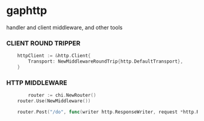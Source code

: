 # gaphttp

handler and client middleware, and other tools

### CLIENT ROUND TRIPPER

```go
    httpClient := &http.Client{
        Transport: NewMiddlewareRoundTrip{http.DefaultTransport},
    }
```

### HTTP MIDDLEWARE

```go
        router := chi.NewRouter()
	router.Use(NewMiddleware())

	router.Post("/do", func(writer http.ResponseWriter, request *http.Request) {})
```